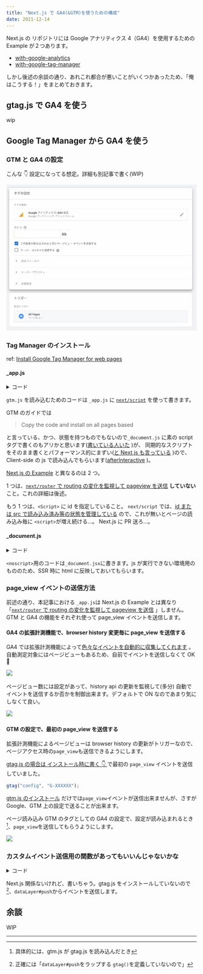 ```yaml
---
title: "Next.js で GA4(&GTM)を使うための構成"
date: 2021-12-14
---
```


Next.js の リポジトリには Google アナリティクス 4（GA4）を使用するための Example が２つあります。

- [with-google-analytics](https://github.com/vercel/next.js/tree/canary/examples/with-google-analytics)
- [with-google-tag-manager](https://github.com/vercel/next.js/tree/canary/examples/with-google-tag-manager)

しかし後述の余談の通り、あれこれ都合が悪いことがいくつかあったため、「俺はこうする！」をまとめておきます。

## gtag.js で GA4 を使う

wip

## Google Tag Manager から GA4 を使う

### GTM と GA4 の設定

こんな 👇 設定になってる想定。詳細も別記事で書く(WIP)

![](../assets/docs/blog/next-js-with-ga4/gtm-config-for-page-view.jpg)

### Tag Manager のインストール

ref: [Install Google Tag Manager for web pages](https://developers.google.com/tag-platform/tag-manager/web)

#### \_app.js

<details>
<summary>コード</summary>

```jsx
function MyApp({ Component, pageProps }) {
  return (
    <>
      <GtmScript />
      <Component {...pageProps} />
    </>
  );
}
```

```jsx
export const GtmScript = () => (
  <Script
    id={"gtm-script"}
    strategy="afterInteractive"
    dangerouslySetInnerHTML={{
      __html: `
            (function(w,d,s,l,i){w[l]=w[l]||[];w[l].push({'gtm.start':
            new Date().getTime(),event:'gtm.js'});var f=d.getElementsByTagName(s)[0],
            j=d.createElement(s),dl=l!='dataLayer'?'&l='+l:'';j.async=true;j.src=
            'https://www.googletagmanager.com/gtm.js?id='+i+dl;f.parentNode.insertBefore(j,f);
            })(window,document,'script','dataLayer', '${GTM_ID}');
          `,
    }}
  />
);
```

</details>

`gtm.js` を読み込むためのコードは `_app.js` に [`next/script`](https://nextjs.org/docs/basic-features/script) を使って書きます。

GTM のガイドでは

> Copy the code and install on all pages based

と言っている、かつ、状態を持つものでもないので`_document.js` に素の script タグで書くのもアリかと思います([書いている人いた](https://www.learnbestcoding.com/post/9/easiest-way-to-integrate-google-analytics-with-react-js-and-next-js) )が、
同期的なスクリプトをそのまま書くとパフォーマンス的にまずい([と Next.js も言っている](https://nextjs.org/docs/messages/no-sync-scripts) )ので、Client-side の js で読み込んでもらいます([afterInteractive](https://nextjs.org/docs/basic-features/script#afterinteractive) )。

[Next.js の Example](https://github.com/vercel/next.js/blob/canary/examples/with-google-tag-manager/pages/_app.js) と異なるのは 2 つ。

1 つは、[`next/router` で routing の変化を監視して pageview を送信](https://github.com/vercel/next.js/blob/canary/examples/with-google-tag-manager/pages/_app.js#L8-L13) **していない**こと。これの詳細は後述。

もう 1 つは、`<Script>` に id を指定していること。
`next/script` では、[id または src で読み込み済み等の状態を管理している](https://github.com/vercel/next.js/blob/canary/packages/next/client/script.tsx#L42) ので、これが無いとページの読み込み毎に `<script>`が増え続ける...。 Next.js に PR 送ろ...。

#### \_document.js

<details>
<summary>コード</summary>

```jsx
export default class MyDocument extends Document {
  render() {
    return (
      <Html>
        <Head />
        <body>
          <GtmNoscript />
          <Main />
          <NextScript />
        </body>
      </Html>
    );
  }
}
```

```jsx
export const GtmNoscript = () => (
  <noscript>
    <iframe
      src={`https://www.googletagmanager.com/ns.html?id=${GTM_ID}`}
      height="0"
      width="0"
      style={{ display: "none", visibility: "hidden" }}
    />
  </noscript>
);
```

</details>

`<noscript>`用のコードは`_document.jsx`に書きます。js が実行できない環境用のもののため、SSR 時に html に反映しておいてもらいます。

### page_view イベントの送信方法

前述の通り、本記事における `_app.js`は Next.js の Example とは異なり「[`next/router` で routing の変化を監視して pageview を送信](https://github.com/vercel/next.js/blob/canary/examples/with-google-tag-manager/pages/_app.js#L8-L13) 」しません。
GTM と GA4 の機能をそれぞれ使って page_view イベントを送信します。

#### GA4 の拡張計測機能で、browser history 変更毎に page_view を送信する

GA4 では拡張計測機能によって[色々なイベントを自動的に収集してくれます](https://support.google.com/analytics/answer/9234069?hl=ja) 。自動測定対象にはページビューもあるため、自前でイベントを送信しなくて OK🤗

![](./ga4-config-for-page-view.jpg)

ページビュー数には設定があって、history api の更新を監視して(多分) 自動でイベントを送信するか否かを制御出来ます。デフォルトで ON なのであまり気にしなくて良い。

![](./ga4-config-for-page-view-2.jpg)

#### GTM の設定で、最初の page_view を送信する

拡張計測機能によるページビューは browser history の更新がトリガーなので、ページアクセス時の`page_view`も送信できるようにします。

[gtag.js の場合は インストール時に書く 👇 ](https://developers.google.com/tag-platform/gtagjs/install?hl=ja) で最初の `page_view` イベントを送信していました。

```js
gtag("config", "G-XXXXXX");
```

[gtm.js のインストール](https://developers.google.com/tag-platform/tag-manager/web?hl=ja) だけでは`page_view`イベントが送信出来ませんが、さすが Google、GTM 上の設定で送ることが出来ます。

ページ読み込み GTM のタグとしての GA4 の設定で、設定が読み込まれるとき[^1]、`page_view`を送信してもらうようにします。

![](./gtm-config-for-page-view.jpg)

### カスタムイベント送信用の関数があってもいいんじゃないかな

<details>
<summary>コード</summary>

```jsx
export const sendEvent = (event, parameters) => {
  window.dataLayer.push({
    event,
    ...parameters,
  });
};
```

</details>

Next.js 関係ないけれど、書いちゃう。gtag.js をインストールしていないので[^2]、`dataLayer#push`からイベントを送信します。

## 余談

WIP

---

[^1]: 具体的には、gtm.js が gtag.js を読み込んだとき
[^2]: 正確には「`dataLayer#push`をラップする `gtag()`を定義していないので」
